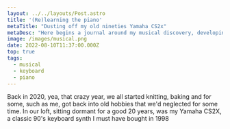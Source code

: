 ```yaml
---
layout: ../../layouts/Post.astro
title: '(Re)learning the piano'
metaTitle: "Dusting off my old nineties Yamaha CS2x"
metaDesc: "Here begins a journal around my musical discovery, developing performance skills amongst many other things."
image: /images/musical.png
date: 2022-08-10T11:37:00.000Z
top: true
tags:
  - musical
  - keyboard
  - piano
---
```


Back in 2020, yea, that crazy year, we all started knitting, baking and for some, such as me, got back into old hobbies that we'd neglected for some time. In our loft, sitting dormant for a good 20 years, was my Yamaha CS2X, a classic 90's keyboard synth I must have bought in 1998 